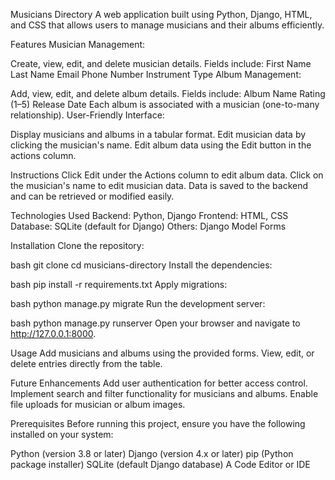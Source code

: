 Musicians Directory
A web application built using Python, Django, HTML, and CSS that allows users to manage musicians and their albums efficiently.

Features
Musician Management:

Create, view, edit, and delete musician details.
Fields include:
First Name
Last Name
Email
Phone Number
Instrument Type
Album Management:

Add, view, edit, and delete album details.
Fields include:
Album Name
Rating (1–5)
Release Date
Each album is associated with a musician (one-to-many relationship).
User-Friendly Interface:

Display musicians and albums in a tabular format.
Edit musician data by clicking the musician's name.
Edit album data using the Edit button in the actions column.

Instructions
Click Edit under the Actions column to edit album data.
Click on the musician's name to edit musician data.
Data is saved to the backend and can be retrieved or modified easily.

Technologies Used
Backend: Python, Django
Frontend: HTML, CSS
Database: SQLite (default for Django)
Others: Django Model Forms

Installation
Clone the repository:

bash
git clone <repository-url>
cd musicians-directory
Install the dependencies:

bash
pip install -r requirements.txt
Apply migrations:

bash
python manage.py migrate
Run the development server:

bash
python manage.py runserver
Open your browser and navigate to http://127.0.0.1:8000.

Usage
Add musicians and albums using the provided forms.
View, edit, or delete entries directly from the table.

Future Enhancements
Add user authentication for better access control.
Implement search and filter functionality for musicians and albums.
Enable file uploads for musician or album images.

Prerequisites
Before running this project, ensure you have the following installed on your system:

Python (version 3.8 or later)
Django (version 4.x or later)
pip (Python package installer)
SQLite (default Django database)
A Code Editor or IDE
